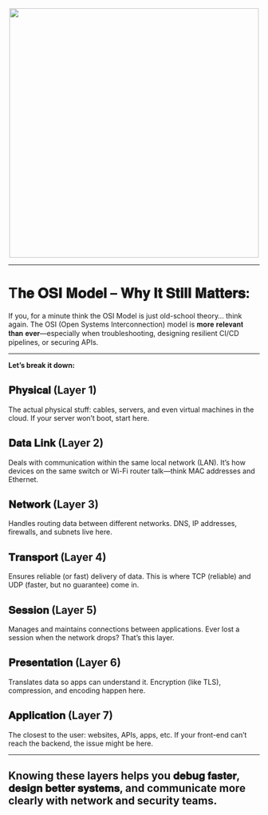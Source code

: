<div align="center">
<img width="500" src="https://media.licdn.com/dms/image/v2/D4E22AQG_1SQbt191Uw/feedshare-shrink_2048_1536/B4EZbDuFuPGcAo-/0/1747040361941?e=1750291200&v=beta&t=fu9FqvB1M672_-gYjWqvxfciLulYHEfQ0wylIhqw9uM" />
</div>

---

# T𝐡𝐞 𝐎𝐒𝐈 𝐌𝐨𝐝𝐞𝐥 – 𝐖𝐡𝐲 𝐈𝐭 𝐒𝐭𝐢𝐥𝐥 𝐌𝐚𝐭𝐭𝐞𝐫𝐬:

If you, for a minute think the OSI Model is just old-school theory… think again.
The OSI (Open Systems Interconnection) model is 𝐦𝐨𝐫𝐞 𝐫𝐞𝐥𝐞𝐯𝐚𝐧𝐭 𝐭𝐡𝐚𝐧 𝐞𝐯𝐞𝐫—especially when troubleshooting, designing resilient CI/CD pipelines, or securing APIs.

---

**Let’s break it down:**

## 𝐏𝐡𝐲𝐬𝐢𝐜𝐚𝐥 (Layer 1)
The actual physical stuff: cables, servers, and even virtual machines in the cloud. If your server won’t boot, start here. 

## 𝐃𝐚𝐭𝐚 𝐋𝐢𝐧𝐤 (Layer 2) 
Deals with communication within the same local network (LAN). It’s how devices on the same switch or Wi-Fi router talk—think MAC addresses and Ethernet. 

## 𝐍𝐞𝐭𝐰𝐨𝐫𝐤 (Layer 3)
Handles routing data between different networks. DNS, IP addresses, firewalls, and subnets live here. 

## 𝐓𝐫𝐚𝐧𝐬𝐩𝐨𝐫𝐭 (Layer 4) 
Ensures reliable (or fast) delivery of data. This is where TCP (reliable) and UDP (faster, but no guarantee) come in. 

## 𝐒𝐞𝐬𝐬𝐢𝐨𝐧 (Layer 5)
Manages and maintains connections between applications. Ever lost a session when the network drops? That’s this layer. 

## 𝐏𝐫𝐞𝐬𝐞𝐧𝐭𝐚𝐭𝐢𝐨𝐧 (Layer 6)
Translates data so apps can understand it. Encryption (like TLS), compression, and encoding happen here. 

## 𝐀𝐩𝐩𝐥𝐢𝐜𝐚𝐭𝐢𝐨𝐧 (Layer 7)
The closest to the user: websites, APIs, apps, etc. If your front-end can’t reach the backend, the issue might be here. 

---

## Knowing these layers helps you 𝐝𝐞𝐛𝐮𝐠 𝐟𝐚𝐬𝐭𝐞𝐫, 𝐝𝐞𝐬𝐢𝐠𝐧 𝐛𝐞𝐭𝐭𝐞𝐫 𝐬𝐲𝐬𝐭𝐞𝐦𝐬, and communicate more clearly with network and security teams.

